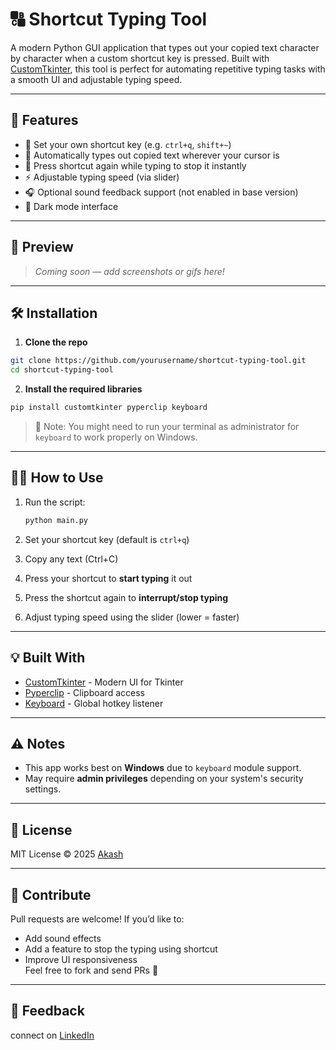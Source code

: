 # 🔠 Shortcut Typing Tool

A modern Python GUI application that types out your copied text character by character when a custom shortcut key is pressed. Built with [CustomTkinter](https://github.com/TomSchimansky/CustomTkinter), this tool is perfect for automating repetitive typing tasks with a smooth UI and adjustable typing speed.

---

## 🚀 Features

- 🧠 Set your own shortcut key (e.g. `ctrl+q`, `shift+~`)
- 📝 Automatically types out copied text wherever your cursor is
- 🔁 Press shortcut again while typing to stop it instantly
- ⚡ Adjustable typing speed (via slider)
- 🎧 Optional sound feedback support (not enabled in base version)
- 🖤 Dark mode interface

---

## 📸 Preview

> _Coming soon — add screenshots or gifs here!_

---

## 🛠️ Installation

1. **Clone the repo**

```bash
git clone https://github.com/yourusername/shortcut-typing-tool.git
cd shortcut-typing-tool
```

2. **Install the required libraries**

```bash
pip install customtkinter pyperclip keyboard
```

> 🔐 Note: You might need to run your terminal as administrator for `keyboard` to work properly on Windows.

---

## 🧑‍💻 How to Use

1. Run the script:
   ```bash
   python main.py
   ```

2. Set your shortcut key (default is `ctrl+q`)

3. Copy any text (Ctrl+C)

4. Press your shortcut to **start typing** it out

5. Press the shortcut again to **interrupt/stop typing**

6. Adjust typing speed using the slider (lower = faster)

---

## 💡 Built With

- [CustomTkinter](https://github.com/TomSchimansky/CustomTkinter) - Modern UI for Tkinter
- [Pyperclip](https://pypi.org/project/pyperclip/) - Clipboard access
- [Keyboard](https://pypi.org/project/keyboard/) - Global hotkey listener

---

## ⚠️ Notes

- This app works best on **Windows** due to `keyboard` module support.
- May require **admin privileges** depending on your system's security settings.

---

## 📄 License

MIT License © 2025 [Akash](https://github.com/aakash-codder)

---

## 🙌 Contribute

Pull requests are welcome! If you’d like to:
- Add sound effects
- Add a feature to stop the typing using shortcut
- Improve UI responsiveness  
Feel free to fork and send PRs 🚀

---

## 💬 Feedback

connect on [LinkedIn](https://www.linkedin.com/in/aakash101thakur/)

